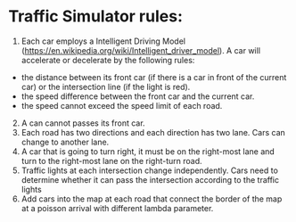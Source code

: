 # Traffic Simulator rules:
1. Each car employs a Intelligent Driving Model (https://en.wikipedia.org/wiki/Intelligent_driver_model). A car will accelerate or decelerate by the following rules:
  - the distance between its front car (if there is a car in front of the current car) or the intersection line (if the light is red).
  - the speed difference between the front car and the current car.
  - the speed cannot exceed the speed limit of each road.
2. A can cannot passes its front car. 
3. Each road has two directions and each direction has two lane. Cars can change to another lane.
4. A car that is going to turn right, it must be on the right-most lane and turn to the right-most lane on the right-turn road.
5. Traffic lights at each intersection change independently. Cars need to determine whether it can pass the intersection according to the traffic lights
6. Add cars into the map at each road that connect the border of the map at a poisson arrival with different lambda parameter.
